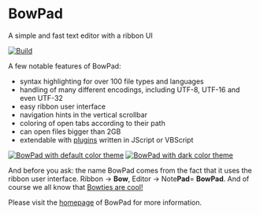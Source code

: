 # BowPad
A simple and fast text editor with a ribbon UI

[![Build](https://github.com/stefankueng/BowPad/actions/workflows/msbuild.yml/badge.svg)](https://github.com/stefankueng/BowPad/actions/workflows/msbuild.yml)


A few notable features of BowPad:

- syntax highlighting for over 100 file types and languages
- handling of many different encodings, including UTF-8, UTF-16 and even UTF-32
- easy ribbon user interface
- navigation hints in the vertical scrollbar
- coloring of open tabs according to their path
- can open files bigger than 2GB
- extendable with [plugins](https://tools.stefankueng.com/BowPad_plugins.html) written in JScript or VBScript

[![BowPad with default color theme](https://github.com/stefankueng/tools/raw/main/www/source/img/bowpad/BowPadDefaultTheme-small.png)](https://github.com/stefankueng/tools/raw/main/www/source/img/bowpad/BowPadDefaultTheme.png)
[![BowPad with dark color theme](https://github.com/stefankueng/tools/raw/main/www/source/img/bowpad/BowPadDarkTheme-small.png)](https://github.com/stefankueng/tools/raw/main/www/source/img/bowpad/BowPadDarkTheme.png)

And before you ask: the name BowPad comes from the fact that it uses the ribbon user interface.
Ribbon → **Bow**, Editor → Note**Pad**= **BowPad**.
And of course we all know that [Bowties are cool!](https://www.doctorwho.tv/)

Please visit the [homepage](https://tools.stefankueng.com/BowPad.html) of BowPad for more information.
